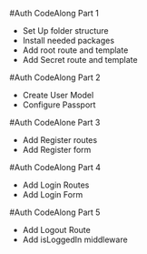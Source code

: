 #Auth CodeAlong Part 1
* Set Up folder structure
* Install needed packages
* Add root route and template
* Add Secret route and template

#Auth CodeAlong Part 2
* Create User Model
* Configure Passport

#Auth CodeAlone Part 3
* Add Register routes
* Add Register form

#Auth CodeAlong Part 4
* Add Login Routes
* Add Login Form

#Auth CodeAlong Part 5
* Add Logout Route
* Add isLoggedIn middleware
